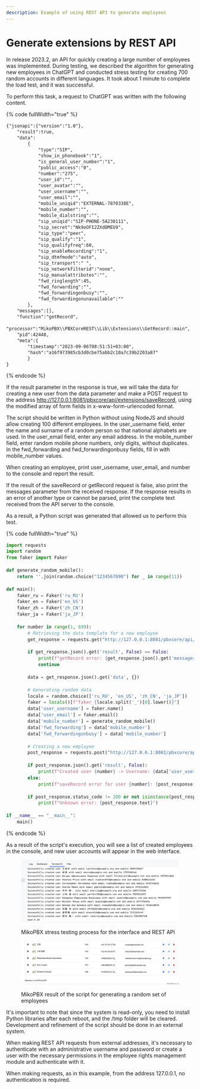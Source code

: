 ```yaml
---
description: Example of using REST API to generate employees
---
```


# Generate extensions by REST API

In release 2023.2, an API for quickly creating a large number of employees was implemented. During testing, we described the algorithm for generating new employees in ChatGPT and conducted stress testing for creating 700 random accounts in different languages. It took about 1 minute to complete the load test, and it was successful.

To perform this task, a request to ChatGPT was written with the following content.

{% code fullWidth="true" %}
```
{"jsonapi":{"version":"1.0"},
    "result":true,
    "data":
        {
            "type":"SIP",
            "show_in_phonebook":"1",
            "is_general_user_number":"1",
            "public_access":"0",
            "number":"275",
            "user_id":"",
            "user_avatar":"",
            "user_username":"",
            "user_email":"",
            "mobile_uniqid":"EXTERNAL-7870338E",
            "mobile_number":"",
            "mobile_dialstring":"",
            "sip_uniqid":"SIP-PHONE-5A230111",
            "sip_secret":"Nk9oOFI2ZXdDMEU9",
            "sip_type":"peer",
            "sip_qualify":"1",
            "sip_qualifyfreq":60,
            "sip_enableRecording":"1",
            "sip_dtmfmode":"auto",
            "sip_transport":" ",
            "sip_networkfilterid":"none",
            "sip_manualattributes":"",
            "fwd_ringlength":45,
            "fwd_forwarding":"",
            "fwd_forwardingonbusy":"",
            "fwd_forwardingonunavailable":""
        },
    "messages":[],
    "function":"getRecord",
    "processor":"MikoPBX\\PBXCoreREST\\Lib\\Extensions\\GetRecord::main",
    "pid":42448,
    "meta":{
        "timestamp":"2023-09-06T08:51:51+03:00",
        "hash":"a16f973985cb3d0cbe75abb2c10a7c39b2203a87"
        }
}
```
{% endcode %}

If the result parameter in the response is true, we will take the data for creating a new user from the data parameter and make a POST request to the address http://127.0.0.1:8081/pbxcore/api/extensions/saveRecord, using the modified array of form fields in x-www-form-urlencoded format.

The script should be written in Python without using NodeJS and should allow creating 100 different employees. In the user\_username field, enter the name and surname of a random person so that national alphabets are used. In the user\_email field, enter any email address. In the mobile\_number field, enter random mobile phone numbers, only digits, without duplicates. In the fwd\_forwarding and fwd\_forwardingonbusy fields, fill in with mobile\_number values.

When creating an employee, print user\_username, user\_email, and number to the console and report the result.

If the result of the saveRecord or getRecord request is false, also print the messages parameter from the received response. If the response results in an error of another type or cannot be parsed, print the complete text received from the API server to the console.

As a result, a Python script was generated that allowed us to perform this test.

{% code fullWidth="true" %}
```python
import requests
import random
from faker import Faker

def generate_random_mobile():
    return ''.join(random.choice("1234567890") for _ in range(11))

def main():
    faker_ru = Faker('ru_RU')
    faker_en = Faker('en_US')
    faker_zh = Faker('zh_CN')
    faker_ja = Faker('ja_JP')

    for number in range(1, 699):
        # Retrieving the data template for a new employee
        get_response = requests.get("http://127.0.0.1:8081/pbxcore/api/extensions/getRecord?id=")

        if get_response.json().get('result', False) == False:
            print(f"getRecord error: {get_response.json().get('messages', 'Unknown error')}")
            continue

        data = get_response.json().get('data', {})

        # Generating random data
        locale = random.choice(['ru_RU', 'en_US', 'zh_CN', 'ja_JP'])
        faker = locals()[f"faker_{locale.split('_')[0].lower()}"]
        data['user_username'] = faker.name()
        data['user_email'] = faker.email()
        data['mobile_number'] = generate_random_mobile()
        data['fwd_forwarding'] = data['mobile_number']
        data['fwd_forwardingonbusy'] = data['mobile_number']

        # Creating a new employee
        post_response = requests.post("http://127.0.0.1:8081/pbxcore/api/extensions/saveRecord", data=data, headers={'Content-Type': 'application/x-www-form-urlencoded'})

        if post_response.json().get('result', False):
            print(f"Created user {number} -> Username: {data['user_username']}, Email: {data['user_email']}, Mobile: {data['mobile_number']}")
        else:
            print(f"saveRecord error for user {number}: {post_response.json().get('messages', 'Unknown error')}")

        if post_response.status_code != 200 or not isinstance(post_response.json(), dict):
            print(f"Unknown error: {post_response.text}")

if __name__ == "__main__":
    main()

```
{% endcode %}

As a result of the script's execution, you will see a list of created employees in the console, and new user accounts will appear in the web interface.

<figure><img src="../../.gitbook/assets/3. Processing.png" alt=""><figcaption><p>MikoPBX stress testing process for the interface and REST API</p></figcaption></figure>

<figure><img src="../../.gitbook/assets/ResultOfGenerationExtensions.png" alt=""><figcaption><p>MikoPBX result of the script for generating a random set of employees</p></figcaption></figure>

It's important to note that since the system is read-only, you need to install Python libraries after each reboot, and the /tmp folder will be cleared. Development and refinement of the script should be done in an external system.

When making REST API requests from external addresses, it's necessary to authenticate with an administrative username and password or create a user with the necessary permissions in the employee rights management module and authenticate with it.

When making requests, as in this example, from the address 127.0.0.1, no authentication is required.
